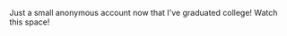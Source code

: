 Just a small anonymous account now that I've graduated college! Watch this space!

<!---
silver-371/silver-371 is a ✨ special ✨ repository because its `README.md` (this file) appears on your GitHub profile.
You can click the Preview link to take a look at your changes.
--->
